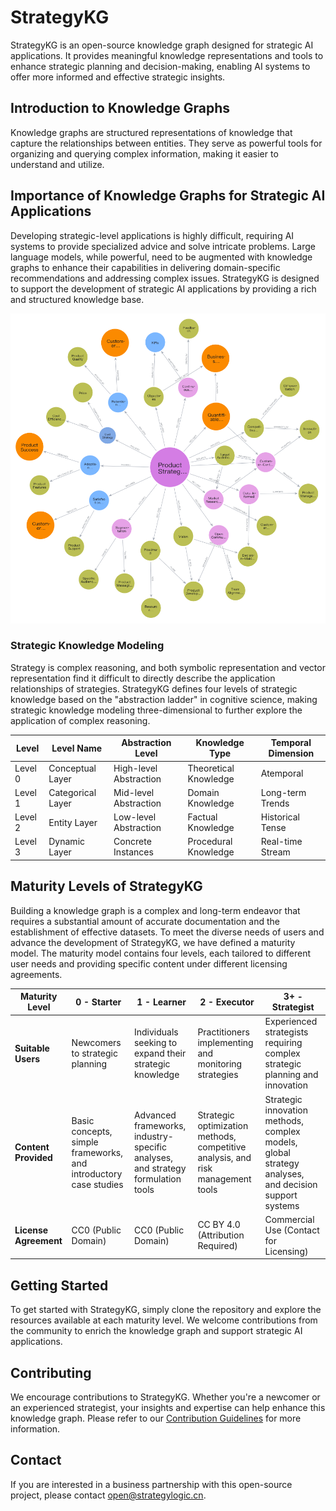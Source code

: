 # StrategyKG
StrategyKG is an open-source knowledge graph designed for strategic AI applications. It provides meaningful knowledge representations and tools to enhance strategic planning and decision-making, enabling AI systems to offer more informed and effective strategic insights.

## Introduction to Knowledge Graphs
Knowledge graphs are structured representations of knowledge that capture the relationships between entities. They serve as powerful tools for organizing and querying complex information, making it easier to understand and utilize.

## Importance of Knowledge Graphs for Strategic AI Applications
Developing strategic-level applications is highly difficult, requiring AI systems to provide specialized advice and solve intricate problems. Large language models, while powerful, need to be augmented with knowledge graphs to enhance their capabilities in delivering domain-specific recommendations and addressing complex issues. StrategyKG is designed to support the development of strategic AI applications by providing a rich and structured knowledge base.

![](assets/img/product-strategy-framework.png)

### Strategic Knowledge Modeling
Strategy is complex reasoning, and both symbolic representation and vector representation find it difficult to directly describe the application relationships of strategies. StrategyKG defines four levels of strategic knowledge based on the "abstraction ladder" in cognitive science, making strategic knowledge modeling three-dimensional to further explore the application of complex reasoning.

| Level | Level Name | Abstraction Level | Knowledge Type | Temporal Dimension |
| ----- | ----- | ---- | ----- | ---- |
| Level 0 | Conceptual Layer | High-level Abstraction | Theoretical Knowledge | Atemporal |
| Level 1 | Categorical Layer | Mid-level Abstraction | Domain Knowledge | Long-term Trends |
| Level 2 | Entity Layer | Low-level Abstraction | Factual Knowledge | Historical Tense |
| Level 3 | Dynamic Layer | Concrete Instances | Procedural Knowledge | Real-time Stream |

## Maturity Levels of StrategyKG
Building a knowledge graph is a complex and long-term endeavor that requires a substantial amount of accurate documentation and the establishment of effective datasets. To meet the diverse needs of users and advance the development of StrategyKG, we have defined a maturity model. The maturity model contains four levels, each tailored to different user needs and providing specific content under different licensing agreements.

| **Maturity Level** | **0 - Starter** | **1 - Learner** | **2 - Executor** | **3+ - Strategist** |
|--------------------|----------------|----------------|------------------|--------------------|
| **Suitable Users** | Newcomers to strategic planning | Individuals seeking to expand their strategic knowledge | Practitioners implementing and monitoring strategies | Experienced strategists requiring complex strategic planning and innovation |
| **Content Provided** | Basic concepts, simple frameworks, and introductory case studies | Advanced frameworks, industry-specific analyses, and strategy formulation tools | Strategic optimization methods, competitive analysis, and risk management tools | Strategic innovation methods, complex models, global strategy analyses, and decision support systems |
| **License Agreement** | CC0 (Public Domain) | CC0 (Public Domain) | CC BY 4.0 (Attribution Required) | Commercial Use (Contact for Licensing) |

## Getting Started
To get started with StrategyKG, simply clone the repository and explore the resources available at each maturity level. We welcome contributions from the community to enrich the knowledge graph and support strategic AI applications.

## Contributing
We encourage contributions to StrategyKG. Whether you're a newcomer or an experienced strategist, your insights and expertise can help enhance this knowledge graph. Please refer to our [Contribution Guidelines](.gitbub/CONTRIBUTING.md) for more information.

## Contact
If you are interested in a business partnership with this open-source project, please contact [open@strategylogic.cn](mailto:open@strategylogic.cn).